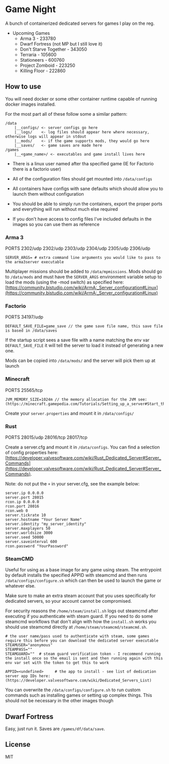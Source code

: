 # Game Night

A bunch of containerized dedicated servers for games I play on the reg.

- Upcoming Games
    - Arma 3 - 233780
    - Dwarf Fortress (not MP but I still love it)
    - Don't Starve Together - 343050
    - Terraria - 105600
    - Stationeers - 600760 
    - Project Zomboid - 223250
    - Killing Floor - 222860


## How to use

You will need docker or some other container runtime capable of running docker images installed.

For the most part all of these follow some a similar pattern:

```
/data
    |__configs/ <- server configs go here
    |__logs/    <- log files should appear here where necessary, otherwise logs will appear in stdout
    |__mods/    <- if the game supports mods, they would go here
    |__saves/   <- game saves are made here
/games
    |__<game_name>/ <- executables and game install lives here
```

- There is a linux user named after tha specified game (IE for Factorio there is a factorio user)

- All of the configuration files should get mounted into `/data/configs`

- All containers have configs with sane defaults which should allow you to launch them without configuration

- You should be able to simply run the containers, export the proper ports and everything will run without much else required 

- If you don't have access to config files I've included defaults in the images so you can use them as reference

### Arma 3

PORTS 2302/udp 2302/udp 2303/udp 2304/udp 2305/udp 2306/udp

```
SERVER_ARGS= # extra command line arguments you would like to pass to the arma3server executable
```

Multiplayer missions should be added to `/data/mpmissions`. Mods should go to `/data/mods` and must have the `SERVER_ARGS` environment variable setup to load the mods (using the -mod switch) as specified here: [https://community.bistudio.com/wiki/ArmA:_Server_configuration#Linux](https://community.bistudio.com/wiki/ArmA:_Server_configuration#Linux)


### Factorio

PORTS 34197/udp

```
DEFAULT_SAVE_FILE=game_save // the game save file name, this save file is based in /data/saves
```

If the startup script sees a save file with a name matching the env var `DEFAULT_SAVE_FILE` it will tell the server to load it 
instead of generating a new one.

Mods can be copied into `/data/mods/` and the server will pick them up at launch

### Minecraft

PORTS 25565/tcp

```
JVM_MEMORY_SIZE=1024m // the memory allocation for the JVM see:  (https://minecraft.gamepedia.com/Tutorials/Setting_up_a_server#Start_the_Minecraft_server)
```

Create your `server.properties` and mount it in `/data/configs/`

### Rust

PORTS 28015/udp 28016/tcp 28017/tcp

Create a server.cfg  and mount it in `/data/configs`.
You can find a selection of config properties here: [https://developer.valvesoftware.com/wiki/Rust_Dedicated_Server#Server_Commands](https://developer.valvesoftware.com/wiki/Rust_Dedicated_Server#Server_Commands).

Note: do not put the `+` in your server.cfg, see the example below:

```
server.ip 0.0.0.0
server.port 28015
rcon.ip 0.0.0.0
rcon.port 28016
rcon.web 0
server.tickrate 10
server.hostname "Your Server Name"
server.identity "my_server_identity"
server.maxplayers 50
server.worldsize 3000
server.seed 50000
server.saveinterval 600
rcon.password "YourPassword"
```


### SteamCMD

Useful for using as a base image for any game using steam. The entrypoint by default installs the specified APPID with steamcmd and then runs `/data/configs/configure.sh` which can then be used to launch the game or whatever else.

Make sure to make an extra steam account that you uses specifically for dedicated servers, so your account cannot be compromised.

For security reasons the `/home/steam/install.sh` logs out steamcmd after executing if you authenticate with steam guard. If you need to do some steamcmd workflows that don't align with how the `install.sh` works you should use steamcmd directly at `/home/steam/steamcmd/steamcmd.sh`.

```
# the user name/pass used to authenticate with steam, some games require this before you can download the dedicated server executable
STEAMUSER="anonymous" 
STEAMPASS=""
STEAMGUARD=""  # steam guard verification token - I recommend running the install once so the email is sent and then running again with this env var set with the token to get this to work

APPID=<undefined>     # the app to install - see list of dedication server app IDs here: (https://developer.valvesoftware.com/wiki/Dedicated_Servers_List)
```

You can overwrite the `/data/configs/configure.sh` to run custom commands such as installing games or setting up complex things. This should not be necessary in the other images though


## Dwarf Fortress

Easy, just run it. Saves are `/games/df/data/save`.


## License

MIT